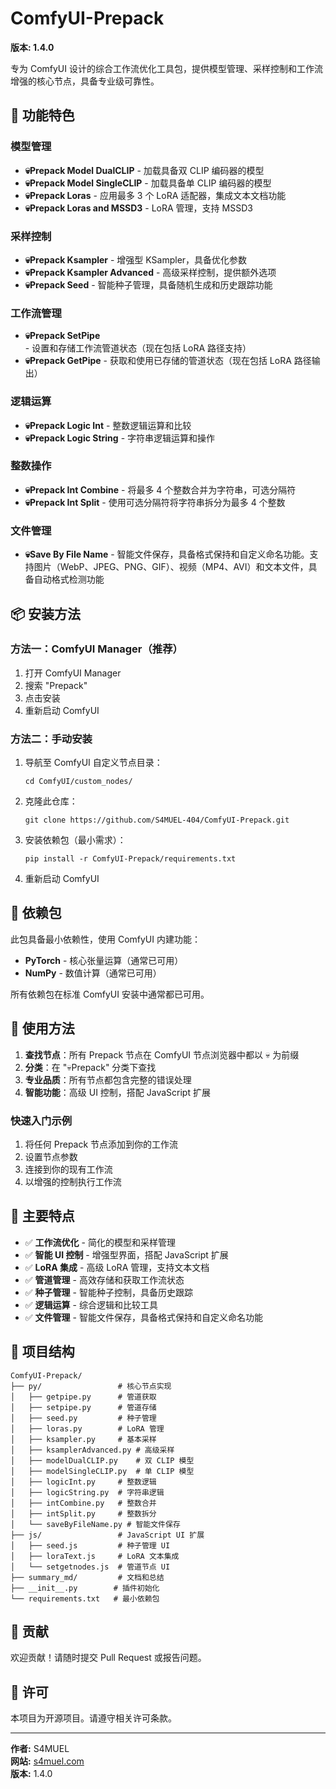 # ComfyUI-Prepack

**版本: 1.4.0**

专为 ComfyUI 设计的综合工作流优化工具包，提供模型管理、采样控制和工作流增强的核心节点，具备专业级可靠性。

## 🚀 功能特色

### 模型管理
- **💀Prepack Model DualCLIP** - 加载具备双 CLIP 编码器的模型
- **💀Prepack Model SingleCLIP** - 加载具备单 CLIP 编码器的模型
- **💀Prepack Loras** - 应用最多 3 个 LoRA 适配器，集成文本文档功能
- **💀Prepack Loras and MSSD3** - LoRA 管理，支持 MSSD3

### 采样控制
- **💀Prepack Ksampler** - 增强型 KSampler，具备优化参数
- **💀Prepack Ksampler Advanced** - 高级采样控制，提供额外选项
- **💀Prepack Seed** - 智能种子管理，具备随机生成和历史跟踪功能

### 工作流管理
- **💀Prepack SetPipe** - 设置和存储工作流管道状态（现在包括 LoRA 路径支持）
- **💀Prepack GetPipe** - 获取和使用已存储的管道状态（现在包括 LoRA 路径输出）

### 逻辑运算
- **💀Prepack Logic Int** - 整数逻辑运算和比较
- **💀Prepack Logic String** - 字符串逻辑运算和操作

### 整数操作
- **💀Prepack Int Combine** - 将最多 4 个整数合并为字符串，可选分隔符
- **💀Prepack Int Split** - 使用可选分隔符将字符串拆分为最多 4 个整数

### 文件管理
- **💀Save By File Name** - 智能文件保存，具备格式保持和自定义命名功能。支持图片（WebP、JPEG、PNG、GIF）、视频（MP4、AVI）和文本文件，具备自动格式检测功能

## 📦 安装方法

### 方法一：ComfyUI Manager（推荐）
1. 打开 ComfyUI Manager
2. 搜索 "Prepack"
3. 点击安装
4. 重新启动 ComfyUI

### 方法二：手动安装
1. 导航至 ComfyUI 自定义节点目录：
   ```
   cd ComfyUI/custom_nodes/
   ```
2. 克隆此仓库：
   ```
   git clone https://github.com/S4MUEL-404/ComfyUI-Prepack.git
   ```
3. 安装依赖包（最小需求）：
   ```
   pip install -r ComfyUI-Prepack/requirements.txt
   ```
4. 重新启动 ComfyUI

## 🔧 依赖包

此包具备最小依赖性，使用 ComfyUI 内建功能：
- **PyTorch** - 核心张量运算（通常已可用）
- **NumPy** - 数值计算（通常已可用）

所有依赖包在标准 ComfyUI 安装中通常都已可用。

## 📖 使用方法

1. **查找节点**：所有 Prepack 节点在 ComfyUI 节点浏览器中都以 💀 为前缀
2. **分类**：在 "💀Prepack" 分类下查找
3. **专业品质**：所有节点都包含完整的错误处理
4. **智能功能**：高级 UI 控制，搭配 JavaScript 扩展

### 快速入门示例
1. 将任何 Prepack 节点添加到你的工作流
2. 设置节点参数
3. 连接到你的现有工作流
4. 以增强的控制执行工作流

## 🎯 主要特点

- ✅ **工作流优化** - 简化的模型和采样管理
- ✅ **智能 UI 控制** - 增强型界面，搭配 JavaScript 扩展
- ✅ **LoRA 集成** - 高级 LoRA 管理，支持文本文档
- ✅ **管道管理** - 高效存储和获取工作流状态
- ✅ **种子管理** - 智能种子控制，具备历史跟踪
- ✅ **逻辑运算** - 综合逻辑和比较工具
- ✅ **文件管理** - 智能文件保存，具备格式保持和自定义命名功能

## 📁 项目结构

```
ComfyUI-Prepack/
├── py/                 # 核心节点实现
│   ├── getpipe.py      # 管道获取
│   ├── setpipe.py      # 管道存储
│   ├── seed.py         # 种子管理
│   ├── loras.py        # LoRA 管理
│   ├── ksampler.py     # 基本采样
│   ├── ksamplerAdvanced.py # 高级采样
│   ├── modelDualCLIP.py    # 双 CLIP 模型
│   ├── modelSingleCLIP.py  # 单 CLIP 模型
│   ├── logicInt.py     # 整数逻辑
│   ├── logicString.py  # 字符串逻辑
│   ├── intCombine.py   # 整数合并
│   ├── intSplit.py     # 整数拆分
│   └── saveByFileName.py # 智能文件保存
├── js/                 # JavaScript UI 扩展
│   ├── seed.js         # 种子管理 UI
│   ├── loraText.js     # LoRA 文本集成
│   └── setgetnodes.js  # 管道节点 UI
├── summary_md/         # 文档和总结
├── __init__.py        # 插件初始化
└── requirements.txt   # 最小依赖包
```

## 🤝 贡献

欢迎贡献！请随时提交 Pull Request 或报告问题。

## 📜 许可

本项目为开源项目。请遵守相关许可条款。

---

**作者:** S4MUEL  
**网站:** [s4muel.com](https://s4muel.com)  
**版本:** 1.4.0
